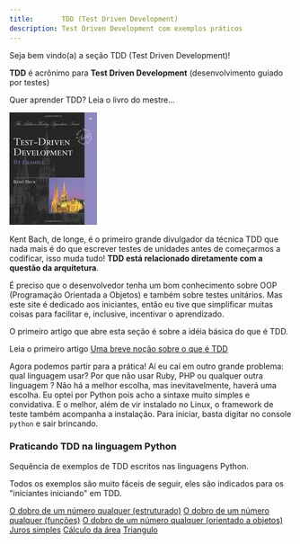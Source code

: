 ```yaml
---
title:       TDD (Test Driven Development)
description: Test Driven Development com exemplos práticos
---
```


Seja bem vindo(a) a seção TDD (Test Driven Development)!
   
__TDD__ é acrônimo para __Test Driven Development__ (desenvolvimento guiado por testes)

Quer aprender TDD? Leia o livro do mestre...

!["Livro Test Driven Development"](index-livro-tdd.jpg "Livro Test Driven Development")

Kent Bach, de longe, é o primeiro grande divulgador da técnica TDD que nada mais é do que escrever testes de unidades
antes de começarmos a codificar, isso muda tudo! **TDD está relacionado diretamente com a questão da arquitetura**. 

É preciso que o desenvolvedor tenha um bom conhecimento sobre OOP (Programação Orientada a Objetos) e também sobre 
testes unitários. Mas este site é dedicado aos iniciantes, então eu tive que simplificar muitas coisas para facilitar
e, inclusive, incentivar o aprendizado.

O primeiro artigo que abre esta seção é sobre a idéia básica do que é TDD.

Leia o primeiro artigo [Uma breve noção sobre o que é TDD](/tdd/o-que-e-tdd/)

Agora podemos partir para a prática! Aí eu caí em outro grande problema: qual linguagem usar? Por que não usar Ruby, PHP
ou qualquer outra linguagem ? Não há a melhor escolha, mas inevitavelmente, haverá uma escolha. Eu optei por Python pois 
acho a sintaxe muito simples e convidativa. E o melhor, além de vir instalado no Linux, o framework de teste também
acompanha a instalação. Para iniciar, basta digitar no console `python` e sair brincando.


### Praticando TDD na linguagem Python

Sequência de exemplos de TDD escritos nas linguagens Python. 

Todos os exemplos são muito fáceis de seguir, eles são indicados para os "iniciantes iniciando" em TDD.

<div class="list-group">
    <a href="/tdd/exemplo-tdd-dobro/" class="list-group-item">O dobro de um número qualquer (estruturado)</a>
    <a href="/tdd/exemplo-tdd-dobro-func/" class="list-group-item">O dobro de um número qualquer (funções)</a>
    <a href="/tdd/exemplo-tdd-dobro-oop/" class="list-group-item">O dobro de um número qualquer (orientado a objetos)</a>
    <a href="/tdd/exemplo-tdd-juros-simples/" class="list-group-item">Juros simples</a>
    <a href="/tdd/exemplo-tdd-area/" class="list-group-item">Cálculo da área</a>
    <a href="/tdd/exemplo-tdd-triangulo/" class="list-group-item">Triangulo</a>
</div> 
